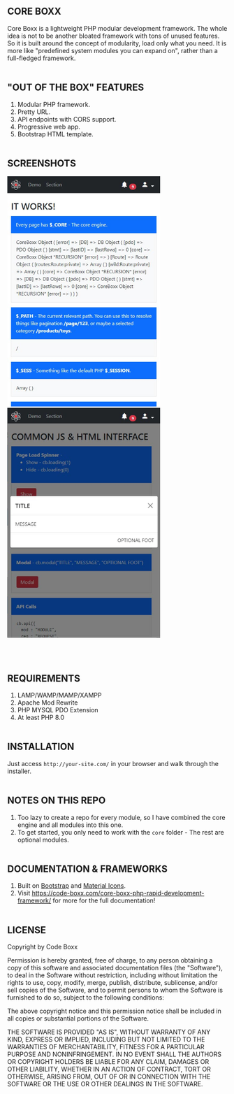 ## CORE BOXX
Core Boxx is a lightweight PHP modular development framework. The whole idea is not to be another bloated framework with tons of unused features. So it is built around the concept of modularity, load only what you need. It is more like "predefined system modules you can expand on", rather than a full-fledged framework.
<br><br>

## "OUT OF THE BOX" FEATURES
1) Modular PHP framework.
2) Pretty URL.
3) API endpoints with CORS support.
4) Progressive web app.
5) Bootstrap HTML template.
<br><br>

## SCREENSHOTS
<p float="left">
  <img width="350" style="inline-block" src="https://github.com/code-boxx/Core-Boxx/blob/main/core/assets/illus-coreboxx-ss-1.jpg">
  <img width="350" style="inline-block" src="https://github.com/code-boxx/Core-Boxx/blob/main/core/assets/illus-coreboxx-ss-2.jpg">
</p>
<br><br>

## REQUIREMENTS
1) LAMP/WAMP/MAMP/XAMPP
2) Apache Mod Rewrite
3) PHP MYSQL PDO Extension
4) At least PHP 8.0
<br><br>

## INSTALLATION
Just access `http://your-site.com/` in your browser and walk through the installer.
<br><br>

## NOTES ON THIS REPO
1) Too lazy to create a repo for every module, so I have combined the core engine and all modules into this one.
2) To get started, you only need to work with the `core` folder - The rest are optional modules.
<br><br>

## DOCUMENTATION & FRAMEWORKS
1) Built on [Bootstrap](https://getbootstrap.com/) and [Material Icons](https://fonts.google.com/icons).
2) Visit https://code-boxx.com/core-boxx-php-rapid-development-framework/ for more for the full documentation!
<br><br>

## LICENSE
Copyright by Code Boxx

Permission is hereby granted, free of charge, to any person obtaining a copy
of this software and associated documentation files (the "Software"), to deal
in the Software without restriction, including without limitation the rights
to use, copy, modify, merge, publish, distribute, sublicense, and/or sell
copies of the Software, and to permit persons to whom the Software is
furnished to do so, subject to the following conditions:

The above copyright notice and this permission notice shall be included in all
copies or substantial portions of the Software.

THE SOFTWARE IS PROVIDED "AS IS", WITHOUT WARRANTY OF ANY KIND, EXPRESS OR
IMPLIED, INCLUDING BUT NOT LIMITED TO THE WARRANTIES OF MERCHANTABILITY,
FITNESS FOR A PARTICULAR PURPOSE AND NONINFRINGEMENT. IN NO EVENT SHALL THE
AUTHORS OR COPYRIGHT HOLDERS BE LIABLE FOR ANY CLAIM, DAMAGES OR OTHER
LIABILITY, WHETHER IN AN ACTION OF CONTRACT, TORT OR OTHERWISE, ARISING FROM,
OUT OF OR IN CONNECTION WITH THE SOFTWARE OR THE USE OR OTHER DEALINGS IN THE
SOFTWARE.